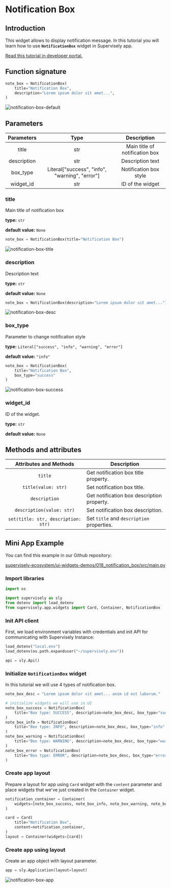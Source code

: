 # Notification Box

## Introduction

This widget allows to display notification message. In this tutorial you will learn how to use **`NotificationBox`** widget in Supervisely app.

[Read this tutorial in developer portal.](https://developer.supervise.ly/app-development/apps-with-gui/notification-box)

## Function signature

```python
note_box = NotificationBox(
    title="Notification Box",
    description="Lorem ipsum dolor sit amet...",
)
```

![notification-box-default](https://user-images.githubusercontent.com/79905215/218077227-b81d577e-e6a7-49d9-b2f5-4ac0429727c0.png)

## Parameters

| Parameters  |                      Type                      |          Description           |
| :---------: | :--------------------------------------------: | :----------------------------: |
|    title    |                      str                       | Main title of notification box |
| description |                      str                       |        Description text        |
|  box_type   | Literal["success", "info", "warning", "error"] |     Notification box style     |
|  widget_id  |                      str                       |        ID of the widget        |

### title

Main title of notification box

**type:** `str`

**default value:** `None`

```python
note_box = NotificationBox(title="Notification Box")
```

![notification-box-title](https://user-images.githubusercontent.com/79905215/218077496-ef53205d-cb1f-47a6-93f6-9a330493670b.png)

### description

Description text

**type:** `str`

**default value:** `None`

```python
note_box = NotificationBox(description="Lorem ipsum dolor sit amet...")
```

![notification-box-desc](https://user-images.githubusercontent.com/79905215/218077562-40876bd1-68ea-4fab-9a31-b30c74a3b822.png)

### box_type

Parameter to change notification style

**type:** `Literal["success", "info", "warning", "error"]`

**default value:** `"info"`

```python
note_box = NotificationBox(
    title="Notification Box",
    box_type="success"
)
```

![notification-box-success](https://user-images.githubusercontent.com/79905215/218077786-707c9015-a0e1-4efe-b9bd-72c2a465d0b6.png)

### widget_id

ID of the widget.

**type:** `str`

**default value:** `None`

## Methods and attributes

|       Attributes and Methods        | Description                                |
| :---------------------------------: | ------------------------------------------ |
|               `title`               | Get notification box title property.       |
|         `title(value: str)`         | Set notification box title.                |
|            `description`            | Get notification box description property. |
|      `description(value: str)`      | Set notification box description.          |
| `set(title: str, description: str)` | Set `title` and `description` properties.  |

## Mini App Example

You can find this example in our Github repository:

[supervisely-ecosystem/ui-widgets-demos/018_notification_box/src/main.py](https://github.com/supervisely-ecosystem/ui-widgets-demos/blob/master/018_notification_box/src/main.py)

### Import libraries

```python
import os

import supervisely as sly
from dotenv import load_dotenv
from supervisely.app.widgets import Card, Container, NotificationBox
```

### Init API client

First, we load environment variables with credentials and init API for communicating with Supervisely Instance:

```python
load_dotenv("local.env")
load_dotenv(os.path.expanduser("~/supervisely.env"))

api = sly.Api()
```

### Initialize `NotificationBox` widget

In this tutorial we will use 4 types of notification box.

```python
note_box_desc = "Lorem ipsum dolor sit amet... anim id est laborum."

# initialize widgets we will use in UI
note_box_success = NotificationBox(
    title="Box type: SUCCESS", description=note_box_desc, box_type="success"
)
note_box_info = NotificationBox(
    title="Box type: INFO", description=note_box_desc, box_type="info"
)
note_box_warning = NotificationBox(
    title="Box type: WARNING", description=note_box_desc, box_type="warning"
)
note_box_error = NotificationBox(
    title="Box type: ERROR", description=note_box_desc, box_type="error"
)
```

### Create app layout

Prepare a layout for app using `Card` widget with the `content` parameter and place widgets that we've just created in the `Container` widget.

```python
notification_container = Container(
    widgets=[note_box_success, note_box_info, note_box_warning, note_box_error]
)

card = Card(
    title="Notification Box",
    content=notification_container,
)
layout = Container(widgets=[card])
```

### Create app using layout

Create an app object with layout parameter.

```python
app = sly.Application(layout=layout)
```


![notification-box-app](https://user-images.githubusercontent.com/79905215/218076686-43d2e536-6231-4d66-8582-4e94376035c0.png)
